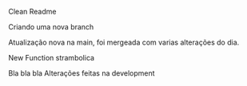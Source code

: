 Clean Readme

Criando uma nova branch

Atualização nova na main, foi mergeada com varias alterações do dia.

New Function strambolica

Bla bla bla
Alterações feitas na development
